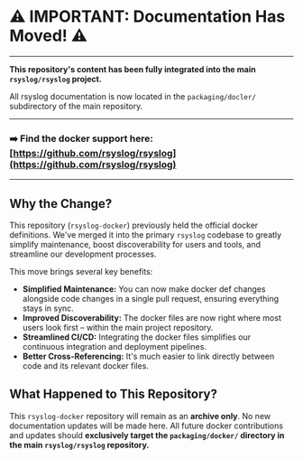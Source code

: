 # ⚠️ IMPORTANT: Documentation Has Moved\! ⚠️

-----

**This repository's content has been fully integrated into the main `rsyslog/rsyslog` project.**

All rsyslog documentation is now located in the `packaging/docler/` subdirectory of the main repository.

-----

### **➡️ Find the docker support here: [https://github.com/rsyslog/rsyslog](https://github.com/rsyslog/rsyslog)**

-----

## Why the Change?

This repository (`rsyslog-docker`) previously held the official docker definitions. We've merged it into the primary `rsyslog` codebase to greatly simplify maintenance, boost discoverability for users and tools, and streamline our development processes.

This move brings several key benefits:

  * **Simplified Maintenance:** You can now make docker def changes alongside code changes in a single pull request, ensuring everything stays in sync.
  * **Improved Discoverability:** The docker files are now right where most users look first – within the main project repository.
  * **Streamlined CI/CD:** Integrating the docker files simplifies our continuous integration and deployment pipelines.
  * **Better Cross-Referencing:** It's much easier to link directly between code and its relevant docker files.

## What Happened to This Repository?

This `rsyslog-docker` repository will remain as an **archive only**. No new documentation updates will be made here. All future docker contributions and updates should **exclusively target the `packaging/docker/` directory in the main `rsyslog/rsyslog` repository.**

